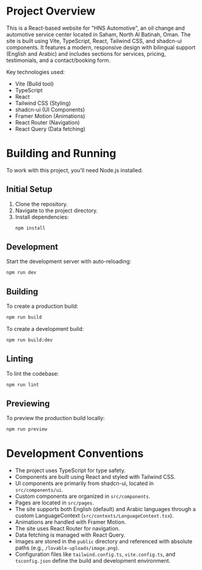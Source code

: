 # Project Overview

This is a React-based website for "HNS Automotive", an oil change and automotive service center located in Saham, North Al Batinah, Oman. The site is built using Vite, TypeScript, React, Tailwind CSS, and shadcn-ui components. It features a modern, responsive design with bilingual support (English and Arabic) and includes sections for services, pricing, testimonials, and a contact/booking form.

Key technologies used:
- Vite (Build tool)
- TypeScript
- React
- Tailwind CSS (Styling)
- shadcn-ui (UI Components)
- Framer Motion (Animations)
- React Router (Navigation)
- React Query (Data fetching)

# Building and Running

To work with this project, you'll need Node.js installed.

## Initial Setup

1. Clone the repository.
2. Navigate to the project directory.
3. Install dependencies:
   ```sh
   npm install
   ```

## Development

Start the development server with auto-reloading:
```sh
npm run dev
```

## Building

To create a production build:
```sh
npm run build
```

To create a development build:
```sh
npm run build:dev
```

## Linting

To lint the codebase:
```sh
npm run lint
```

## Previewing

To preview the production build locally:
```sh
npm run preview
```

# Development Conventions

- The project uses TypeScript for type safety.
- Components are built using React and styled with Tailwind CSS.
- UI components are primarily from shadcn-ui, located in `src/components/ui`.
- Custom components are organized in `src/components`.
- Pages are located in `src/pages`.
- The site supports both English (default) and Arabic languages through a custom LanguageContext (`src/contexts/LanguageContext.tsx`).
- Animations are handled with Framer Motion.
- The site uses React Router for navigation.
- Data fetching is managed with React Query.
- Images are stored in the `public` directory and referenced with absolute paths (e.g., `/lovable-uploads/image.png`).
- Configuration files like `tailwind.config.ts`, `vite.config.ts`, and `tsconfig.json` define the build and development environment.